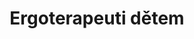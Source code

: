 ---
id: 46f4e49c-f24c-49f9-9599-24fdc2a2ed26
title: Ergoterapeuti dětem
price: 15000
year: 2015
description: Tímto příspěvkem chce Nadační fond Kousek po kousku přispět k rozjezdu nové neziskové organizace ErgoTerapeuti, která se bude zaměřovat na provozování tzv. ergoterapie – terapie skrze nejrůznější pro tělo i mysl pozitivní činnosti jako jsou například artetarepie či hipoterapie. Tyto techniky dokáží výrazně zkvalitnit životy handicapovaných dětí i dospělých. Nadační fond Kousek po kousku přispěje k nákupu specializovaných pomůcek nutných pro jednotlivé terapeutické aktivity.
kouskovani: false
locationName: undefined
position:
  lng: 14.4493231000401
  lat: 50.06096565874009
---